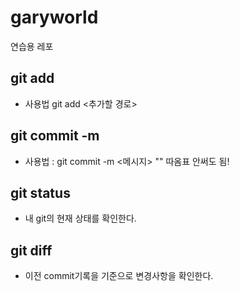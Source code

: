 # garyworld
연습용 레포

## git add
- 사용법 git add <추가할 경로>
## git commit -m
- 사용법 : git commit -m <메시지>
    "" 따옴표 안써도 됨!
## git status 
- 내 git의 현재 상태를 확인한다. 
## git diff
- 이전 commit기록을 기준으로 변경사항을 확인한다.